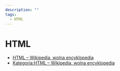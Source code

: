 ```yaml
---
description: ""
tags:
  - HTML
---
```


# HTML

- [HTML – Wikipedia, wolna encyklopedia](https://pl.wikipedia.org/wiki/HTML)
- [Kategoria:HTML – Wikipedia, wolna encyklopedia](https://pl.wikipedia.org/wiki/Kategoria:HTML)
